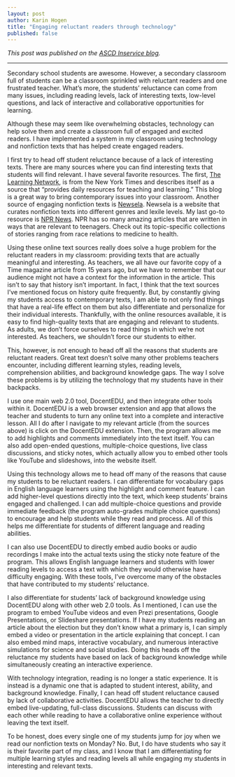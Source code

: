 ```yaml
---
layout: post
author: Karin Hogen
title: "Engaging reluctant readers through technology"
published: false
---
```

<i>This post was published on the [ASCD Inservice blog](http://inservice.ascd.org/engaging-reluctant-readers-through-technology/).</i>

***

Secondary school students are awesome. However, a secondary classroom full of students can be a classroom sprinkled with reluctant readers and one frustrated teacher. What’s more, the students’ reluctance can come from many issues, including reading levels, lack of interesting texts, low-level questions, and lack of interactive and collaborative opportunities for learning.

Although these may seem like overwhelming obstacles, technology can help solve them and create a classroom full of engaged and excited readers. I have implemented a system in my classroom using technology and nonfiction texts that has helped create engaged readers.

I first try to head off student reluctance because of a lack of interesting texts. There are many sources where you can find interesting texts that students will find relevant. I have several favorite resources. The first, [The Learning Network](http://learning.blogs.nytimes.com/), is from the New York Times and describes itself as a source that “provides daily resources for teaching and learning.” This blog is a great way to bring contemporary issues into your classroom. Another source of engaging nonfiction texts is [Newsela](https://newsela.com/). Newsela is a website that curates nonfiction texts into different genres and lexile levels. My last go-to resource is [NPR News](http://www.npr.org/sections/news/). NPR has so many amazing articles that are written in ways that are relevant to teenagers. Check out its topic-specific collections of stories ranging from race relations to medicine to health.

Using these online text sources really does solve a huge problem for the reluctant readers in my classroom: providing texts that are actually meaningful and interesting. As teachers, we all have our favorite copy of a Time magazine article from 15 years ago, but we have to remember that our audience might not have a context for the information in the article. This isn’t to say that history isn’t important. In fact, I think that the text sources I’ve mentioned focus on history quite frequently. But, by constantly giving my students access to contemporary texts, I am able to not only find things that have a real-life effect on them but also differentiate and personalize for their individual interests. Thankfully, with the online resources available, it is easy to find high-quality texts that are engaging and relevant to students. As adults, we don’t force ourselves to read things in which we’re not interested. As teachers, we shouldn’t force our students to either.

This, however, is not enough to head off all the reasons that students are reluctant readers. Great text doesn’t solve many other problems teachers encounter, including different learning styles, reading levels, comprehension abilities, and background knowledge gaps. The way I solve these problems is by utilizing the technology that my students have in their backpacks.

I use one main web 2.0 tool, DocentEDU, and then integrate other tools within it. DocentEDU is a web browser extension and app that allows the teacher and students to turn any online text into a complete and interactive lesson. All I do after I navigate to my relevant article (from the sources above) is click on the DocentEDU extension. Then, the program allows me to add highlights and comments immediately into the text itself. You can also add open-ended questions, multiple-choice questions, live class discussions, and sticky notes, which actually allow you to embed other tools like YouTube and slideshows, into the website itself.

Using this technology allows me to head off many of the reasons that cause my students to be reluctant readers. I can differentiate for vocabulary gaps in English language learners using the highlight and comment feature. I can add higher-level questions directly into the text, which keep students’ brains engaged and challenged. I can add multiple-choice questions and provide immediate feedback (the program auto-grades multiple choice questions) to encourage and help students while they read and process. All of this helps me differentiate for students of different language and reading abilities.

I can also use DocentEDU to directly embed audio books or audio recordings I make into the actual texts using the sticky note feature of the program. This allows English language learners and students with lower reading levels to access a text with which they would otherwise have difficulty engaging. With these tools, I’ve overcome many of the obstacles that have contributed to my students’ reluctance.

I also differentiate for students’ lack of background knowledge using DocentEDU along with other web 2.0 tools. As I mentioned, I can use the program to embed YouTube videos and even Prezi presentations, Google Presentations, or Slideshare presentations. If I have my students reading an article about the election but they don’t know what a primary is, I can simply embed a video or presentation in the article explaining that concept. I can also embed mind maps, interactive vocabulary, and numerous interactive simulations for science and social studies. Doing this heads off the reluctance my students have based on lack of background knowledge while simultaneously creating an interactive experience.

With technology integration, reading is no longer a static experience. It is instead is a dynamic one that is adapted to student interest, ability, and background knowledge. Finally, I can head off student reluctance caused by lack of collaborative activities. DocentEDU allows the teacher to directly embed live-updating, full-class discussions. Students can discuss with each other while reading to have a collaborative online experience without leaving the text itself.

To be honest, does every single one of my students jump for joy when we read our nonfiction texts on Monday? No. But, I do have students who say it is their favorite part of my class, and I know that I am differentiating for multiple learning styles and reading levels all while engaging my students in interesting and relevant texts.
